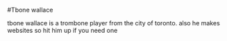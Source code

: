 #Tbone wallace

tbone wallace is a trombone player from the city of toronto. also he makes websites so hit him up if you need one